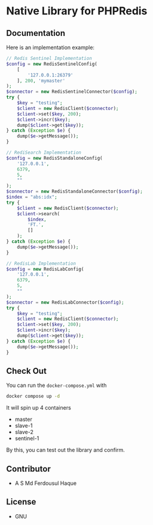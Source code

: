 # Native Library for PHPRedis

## Documentation

Here is an implementation example:

```php
// Redis Sentinel Implementation
$config = new RedisSentinelConfig(
    [
        '127.0.0.1:26379'
    ], 200, 'mymaster'
);
$connector = new RedisSentinelConnector($config);
try {
    $key = "testing";
    $client = new RedisClient($connector);
    $client->set($key, 200);
    $client->incr($key);
    dump($client->get($key));
} catch (Exception $e) {
    dump($e->getMessage());
}

// RediSearch Implementation
$config = new RedisStandaloneConfig(
    '127.0.0.1',
    6379,
    5,
    ""
);
$connector = new RedisStandaloneConnector($config);
$index = "abs:idx";
try {
    $client = new RedisClient($connector);
    $client->search(
        $index,
        'FT.',
        []
    );
} catch (Exception $e) {
    dump($e->getMessage());
}

// RedisLab Implementation
$config = new RedisLabConfig(
    '127.0.0.1',
    6379,
    5,
    ""
);
$connector = new RedisLabConnector($config);
try {
    $key = "testing";
    $client = new RedisClient($connector);
    $client->set($key, 200);
    $client->incr($key);
    dump($client->get($key));
} catch (Exception $e) {
    dump($e->getMessage());
}
```

## Check Out
You can run the `docker-compose.yml` with

```bash
docker compose up -d
```

It will spin up 4 containers
- master
- slave-1
- slave-2
- sentinel-1

By this, you can test out the library and confirm.

## Contributor
- A S Md Ferdousul Haque

## License
- GNU
